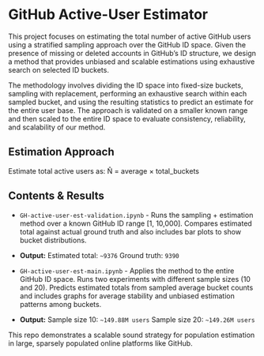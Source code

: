 # GitHub Active-User Estimator

This project focuses on estimating the total number of active GitHub users using a stratified sampling approach over the GitHub ID space. Given the presence of missing or deleted accounts in GitHub’s ID structure, we design a method that provides unbiased and scalable estimations using exhaustive search on selected ID buckets.

The methodology involves dividing the ID space into fixed-size buckets, sampling with replacement, performing an exhaustive search within each sampled bucket, and using the resulting statistics to predict an estimate for the entire user base. The approach is validated on a smaller known range and then scaled to the entire ID space to evaluate consistency, reliability, and scalability of our method.

## Estimation Approach  
Estimate total active users as:
N̂ = average × total_buckets

## Contents & Results 
- `GH-active-user-est-validation.ipynb` - Runs the sampling + estimation method over a known GitHub ID range [1, 10,000]. Compares estimated total against actual ground truth and also includes bar plots to show bucket distributions.

- **Output:** Estimated total: `~9376`    Ground truth: `9390`

- `GH-active-user-est-main.ipynb` - Applies the method to the entire GitHub ID space. Runs two experiments with different sample sizes (10 and 20). Predicts estimated totals from sampled average bucket counts and includes graphs for average stability and unbiased estimation patterns among buckets.

- **Output:** Sample size 10: `~149.88M users`  Sample size 20: `~149.26M users`

This repo demonstrates a scalable sound strategy for population estimation in large, sparsely populated online platforms like GitHub.
